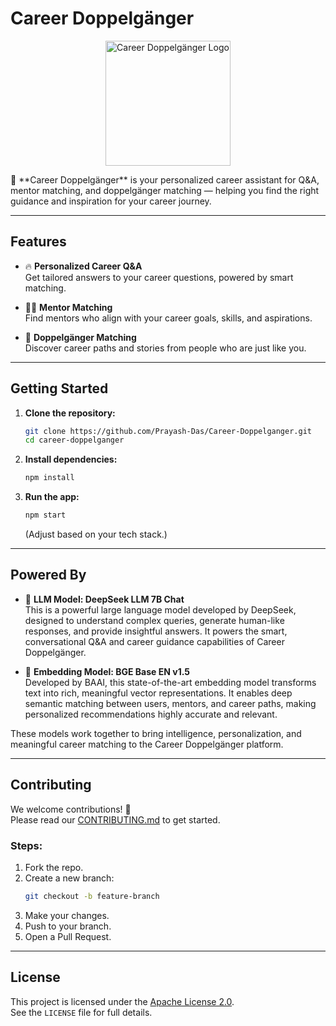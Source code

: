 
# Career Doppelgänger
<p align="center">
  <img src="Logo/logo.png" alt="Career Doppelgänger Logo" width="200"/>
</p>
🚀 **Career Doppelgänger** is your personalized career assistant for Q&A, mentor matching, and doppelgänger matching — helping you find the right guidance and inspiration for your career journey.

---

## Features

- 🔥 **Personalized Career Q&A**  
  Get tailored answers to your career questions, powered by smart matching.

- 🧑‍🏫 **Mentor Matching**  
  Find mentors who align with your career goals, skills, and aspirations.

- 🧬 **Doppelgänger Matching**  
  Discover career paths and stories from people who are just like you.

---

## Getting Started

1. **Clone the repository:**
   ```bash
   git clone https://github.com/Prayash-Das/Career-Doppelganger.git
   cd career-doppelganger
   ```

2. **Install dependencies:**
   ```bash
   npm install
   ```

3. **Run the app:**
   ```bash
   npm start
   ```
   (Adjust based on your tech stack.)

---

## Powered By

- 🧠 **LLM Model: DeepSeek LLM 7B Chat**  
  This is a powerful large language model developed by DeepSeek, designed to understand complex queries, generate human-like responses, and provide insightful answers. It powers the smart, conversational Q&A and career guidance capabilities of Career Doppelgänger.

- 🧩 **Embedding Model: BGE Base EN v1.5**  
  Developed by BAAI, this state-of-the-art embedding model transforms text into rich, meaningful vector representations. It enables deep semantic matching between users, mentors, and career paths, making personalized recommendations highly accurate and relevant.

These models work together to bring intelligence, personalization, and meaningful career matching to the Career Doppelgänger platform.

---

## Contributing

We welcome contributions! 🚀  
Please read our [CONTRIBUTING.md](CONTRIBUTING.md) to get started.

### Steps:

1. Fork the repo.
2. Create a new branch:
   ```bash
   git checkout -b feature-branch
   ```
3. Make your changes.
4. Push to your branch.
5. Open a Pull Request.

---

## License

This project is licensed under the [Apache License 2.0](LICENSE).  
See the `LICENSE` file for full details.

